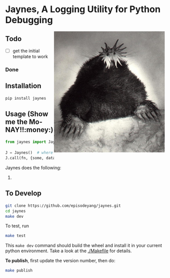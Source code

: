 # Jaynes, A Logging Utility for Python Debugging
<a href="figures/ETJaynes_defiant.jpg" target="_blank"><img src="figures/star%20nosed%20mole.jpg" alt="star nose mole" align="right" width="350px"></a>
## Todo

- [ ] get the initial template to work

### Done

    
## Installation

```bash
pip install jaynes
```

## Usage (**Show me the Mo-NAY!!:money:**)

```python
from jaynes import Jaynes

J = Jaynes()  # where you add aws configurations
J.call(fn, {some, data})
```

Jaynes does the following:

1. 

## To Develop

```bash
git clone https://github.com/episodeyang/jaynes.git
cd jaynes
make dev
```

To test, run

```bash
make test
```

This `make dev` command should build the wheel and install it in your current python environment. Take a look at the [./Makefile](./Makefile) for details.

**To publish**, first update the version number, then do:

```bash
make publish
```

